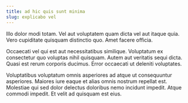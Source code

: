 ```yaml
---
title: ad hic quis sunt minima
slug: explicabo vel
---
```


Illo dolor modi totam. Vel aut voluptatem quam dicta vel aut itaque quia. Vero cupiditate quisquam distinctio quo. Amet facere officia.

Occaecati vel qui est aut necessitatibus similique. Voluptatum ex consectetur quo voluptas nihil quisquam. Autem aut veritatis sequi dicta. Quasi est rerum corporis ducimus. Error occaecati ut deleniti voluptates.

Voluptatibus voluptatum omnis asperiores ad atque ut consequuntur asperiores. Maiores iure eaque et alias omnis nostrum repellat est. Molestiae qui sed dolor delectus doloribus nemo incidunt impedit. Atque commodi impedit. Et velit ad quisquam est eius.
